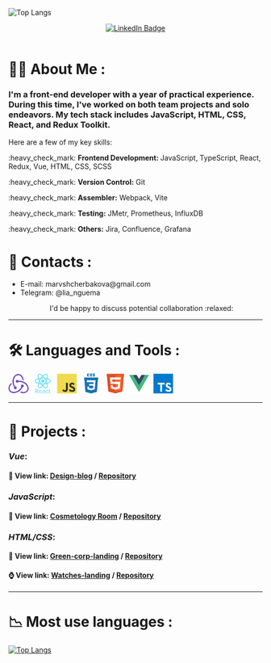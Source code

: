 
 ![Top Langs](https://github.com/MargaritaShch/MargaritaShch/assets/109623903/0183955d-42eb-44d9-920a-e3512ffd7bb9)

<div id="badges" align="center">
  <a href="https://www.linkedin.com/in/margarita-shcherbakova-760003257/">
    <img src="https://img.shields.io/badge/LinkedIn-blue?style=for-the-badge&logo=linkedin&logoColor=white" alt="LinkedIn Badge"/>
  </a>
</div>

<div align="center">
  <img src="https://komarev.com/ghpvc/?username=MargaritaShch&style=flat-square&color=blue" alt="" />
</div>


# :woman_technologist: About Me :

<div>
  <h3 align="start">I'm a front-end developer with a year of practical experience. During this time, I've worked on both team projects and solo endeavors. My tech stack includes JavaScript, HTML, CSS, React, and Redux Toolkit.</h3>
  <p>Here are a few of my key skills:</p>
     <p> :heavy_check_mark: <b> Frontend Development: </b> JavaScript, TypeScript, React, Redux, Vue, HTML, CSS, SCSS</p> 
     <p> :heavy_check_mark: <b>Version Control:</b> Git</p>
     <p> :heavy_check_mark: <b>Assembler:</b> Webpack, Vite</p>
     <p> :heavy_check_mark: <b>Testing:</b> JMetr, Prometheus, InfluxDB </p>
     <p> :heavy_check_mark: <b>Others:</b> Jira, Confluence, Grafana</p>
</div>


# :envelope_with_arrow: Contacts :
<ul align ="start">
  <li>E-mail: marvshcherbakova@gmail.com </li>
  <li>Telegram: @lia_nguema </li>
  <p align ="center">I'd be happy to discuss potential collaboration :relaxed:</p> 
</ul>

---

# :hammer_and_wrench: Languages and Tools :

<div>
  <img src="https://github.com/devicons/devicon/blob/master/icons/redux/redux-original.svg" title="Redux" alt="Redux" width="40" height="40"/>&nbsp;
  <img src="https://github.com/devicons/devicon/blob/master/icons/react/react-original-wordmark.svg" title="React" alt="React" width="40" height="40"/>&nbsp;
  <img src="https://github.com/devicons/devicon/blob/master/icons/javascript/javascript-original.svg" title="JavaScript" alt="JavaScript" width="40" height="40"/>&nbsp;
  <img src="https://github.com/devicons/devicon/blob/master/icons/css3/css3-plain-wordmark.svg"  title="CSS3" alt="CSS" width="40" height="40"/>&nbsp;
  <img src="https://github.com/devicons/devicon/blob/master/icons/html5/html5-original.svg" title="HTML5" alt="HTML" width="40" height="40"/>&nbsp;  
  <img src="https://github.com/devicons/devicon/blob/master/icons/vuejs/vuejs-original.svg" title="VUE" alt="VUE" width="40" height="40"/>&nbsp; 
   <img src="https://github.com/devicons/devicon/blob/master/icons/typescript/typescript-original.svg" title="TypeScript" alt="TypeScript" width="40" height="40"/>&nbsp; 
  
</div>

---
# :art: Projects : 
 ### _Vue_: 
   #### :pencil: View link: [Design-blog](https://margaritashch.github.io/Design-Blog/) / [Repository](https://github.com/MargaritaShch/Design-Blog)
 ### _JavaScript_:
   #### :nail_care: View link: [Cosmetology Room](https://margaritashch.github.io/CosRoom/#ge) / [Repository](https://github.com/MargaritaShch/CosRoom) 
 ### _HTML/CSS_:
  #### :high_brightness: View link: [Green-corp-landing](https://margaritashch.github.io/Green-corp-landing/) / [Repository](https://github.com/MargaritaShch/Design-Blog) 
  #### :watch: View link: [Watches-landing](https://margaritashch.github.io/Watches-landing/) / [Repository](https://github.com/MargaritaShch/Green-corp-landing) 
---  
 
# :chart_with_downwards_trend: Most use languages : 
[![Top Langs](https://github-readme-stats.vercel.app/api/top-langs/?username=MargaritaShch&theme=dark&border_radius=25)](https://github.com/anuraghazra/github-readme-stats)
